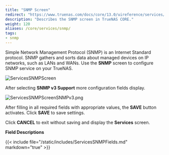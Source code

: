 ```yaml
---
title: "SNMP Screen"
redirect: "https://www.truenas.com/docs/core/13.0/uireference/services/snmpscreen/"
description: "Describes the SNMP screen in TrueNAS CORE."
weight: 120
aliases: /core/services/snmp/
tags:
- snmp
---
```


Simple Network Management Protocol (SNMP) is an Internet Standard protocol. SNMP gathers and sorts data about managed devices on IP networks, such as LANs and WANs. Use the **SNMP** screen to configure SNMP service on your TrueNAS.

![ServicesSNMPScreen](/images/CORE/Services/ServicesSNMPScreen.png "SNMP Service Options")

After selecting **SNMP v3 Support** more configuration fields display.

![ServicesSNMPScreenSNMPv3.png](/images/CORE/Services/ServicesSNMPScreenSNMPv3.png "SNMP Screen SNMPv3")

After filling in all required fields with appropriate values, the **SAVE** button activates. Click **SAVE** to save settings. 

Click **CANCEL** to exit without saving and display the **Services** screen.

**Field Descriptions**

{{< include file="/static/includes/ServicesSNMPFields.md" markdown="true" >}}
